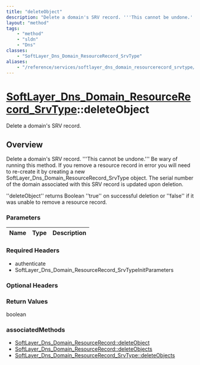 ```yaml
---
title: "deleteObject"
description: "Delete a domain's SRV record. '''This cannot be undone.''' Be wary of running this method. If you remove a resource reco... "
layout: "method"
tags:
    - "method"
    - "sldn"
    - "Dns"
classes:
    - "SoftLayer_Dns_Domain_ResourceRecord_SrvType"
aliases:
    - "/reference/services/softlayer_dns_domain_resourcerecord_srvtype/deleteObject"
---
```

# [SoftLayer_Dns_Domain_ResourceRecord_SrvType](/reference/services/SoftLayer_Dns_Domain_ResourceRecord_SrvType)::deleteObject

Delete a domain's SRV record.


## Overview 
Delete a domain's SRV record. '''This cannot be undone.''' Be wary of running this method. If you remove a resource record in error you will need to re-create it by creating a new SoftLayer_Dns_Domain_ResourceRecord_SrvType object. The serial number of the domain associated with this SRV record is updated upon deletion. 

''deleteObject'' returns Boolean ''true'' on successful deletion or ''false'' if it was unable to remove a resource record. 

### Parameters 
|Name | Type | Description |
| --- | --- | --- |


### Required Headers
* authenticate
* SoftLayer_Dns_Domain_ResourceRecord_SrvTypeInitParameters

### Optional Headers

### Return Values
boolean


### associatedMethods

*  [SoftLayer_Dns_Domain_ResourceRecord::deleteObject](/reference/services/SoftLayer_Dns_Domain_ResourceRecord/deleteObject )
*  [SoftLayer_Dns_Domain_ResourceRecord::deleteObjects](/reference/services/SoftLayer_Dns_Domain_ResourceRecord/deleteObjects )
*  [SoftLayer_Dns_Domain_ResourceRecord_SrvType::deleteObjects](/reference/services/SoftLayer_Dns_Domain_ResourceRecord_SrvType/deleteObjects )

